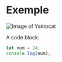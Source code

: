 # Exemple

![Image of Yaktocat](https://octodex.github.com/images/yaktocat.png)

A code block:

```js
let num = 24;
console.log(num);
```

